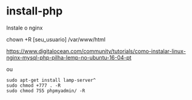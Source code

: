 # install-php

Instale o nginx

chown +R [seu_usuario] /var/www/html

https://www.digitalocean.com/community/tutorials/como-instalar-linux-nginx-mysql-php-pilha-lemp-no-ubuntu-16-04-pt


ou
```
sudo apt-get install lamp-server^
sudo chmod +777 . -R
sudo chmod 755 phpmyadmin/ -R
``` 
